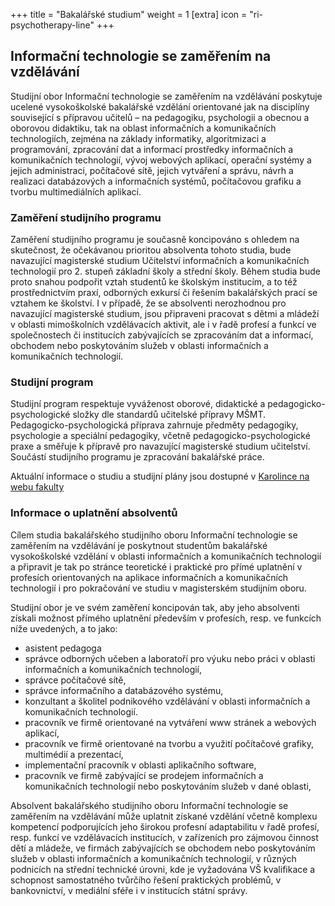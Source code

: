 +++
title = "Bakalářské studium"
weight = 1
[extra]
icon = "ri-psychotherapy-line"
+++

## Informační technologie se zaměřením na vzdělávání

Studijní obor Informační technologie se zaměřením na vzdělávání poskytuje ucelené vysokoškolské bakalářské vzdělání orientované jak na disciplíny související s přípravou učitelů – na pedagogiku, psychologii a obecnou a oborovou didaktiku, tak na oblast informačních a komunikačních technologiích, zejména na základy informatiky, algoritmizaci a programování, zpracování dat a informací prostředky informačních a komunikačních technologií, vývoj webových aplikací, operační systémy a jejich administraci, počítačové sítě, jejich vytváření a správu, návrh a realizaci databázových a informačních systémů, počítačovou grafiku a tvorbu multimediálních aplikací.

### Zaměření studijního programu
Zaměření studijního programu je současně koncipováno s ohledem na skutečnost, že očekávanou prioritou absolventa tohoto studia, bude navazující magisterské studium Učitelství informačních a komunikačních technologií pro 2. stupeň základní školy a střední školy. Během studia bude proto snahou podpořit vztah studentů ke školským institucím, a to též prostřednictvím praxí, odborných exkursí či řešením bakalářských prací se vztahem ke školství. I v případě, že se absolventi nerozhodnou pro navazující magisterské studium, jsou připraveni pracovat s dětmi a mládeží v oblasti mimoškolních vzdělávacích aktivit, ale i v řadě profesí a funkcí ve společnostech či institucích zabývajících se zpracováním dat a informací, obchodem nebo poskytováním služeb v oblasti informačních a komunikačních technologií.

### Studijní program
Studijní program respektuje vyváženost oborové, didaktické a pedagogicko-psychologické složky dle standardů učitelské přípravy MŠMT. Pedagogicko-psychologická příprava zahrnuje předměty pedagogiky, psychologie a speciální pedagogiky, včetně pedagogicko-psychologické praxe a směřuje k přípravě pro navazující magisterské studium učitelství. Součástí studijního programu je zpracování bakalářské práce.

Aktuální informace o studiu a studijní plány jsou dostupné v [Karolince na webu fakulty][karolinka]

### Informace o uplatnění absolventů
Cílem studia bakalářského studijního oboru Informační technologie se zaměřením na vzdělávání je poskytnout studentům bakalářské vysokoškolské vzdělání v oblasti informačních a komunikačních technologií a připravit je tak po stránce teoretické i praktické pro přímé uplatnění v profesích orientovaných na aplikace informačních a komunikačních technologií i pro pokračování ve studiu v magisterském studijním oboru.

Studijní obor je ve svém zaměření koncipován tak, aby jeho absolventi získali možnost přímého uplatnění především v profesích, resp. ve funkcích níže uvedených, a to jako:

 - asistent pedagoga
 - správce odborných učeben a laboratoří pro výuku nebo práci v oblasti informačních a komunikačních technologií,
 - správce počítačové sítě,
 - správce informačního a databázového systému,
 - konzultant a školitel podnikového vzdělávání v oblasti informačních a komunikačních technologií.
 - pracovník ve firmě orientované na vytváření www stránek a webových aplikací,
 - pracovník ve firmě orientované na tvorbu a využití počítačové grafiky, multimédií a prezentací,
 - implementační pracovník v oblasti aplikačního software,
 - pracovník ve firmě zabývající se prodejem informačních a komunikačních technologií nebo poskytováním služeb v dané oblasti,

Absolvent bakalářského studijního oboru Informační technologie se zaměřením na vzdělávání může uplatnit získané vzdělání včetně komplexu kompetencí podporujících jeho širokou profesní adaptabilitu v řadě profesí, resp. funkcí ve vzdělávacích institucích, v zařízeních pro zájmovou činnost dětí a mládeže, ve firmách zabývajících se obchodem nebo poskytováním služeb v oblasti informačních a komunikačních technologií, v různých podnicích na střední technické úrovni, kde je vyžadována VŠ kvalifikace a schopnost samostatného tvůrčího řešení praktických problémů, v bankovnictví, v mediální sféře i v institucích státní správy.

[karolinka]: https://pedf.cuni.cz/PEDF-216.html

[BIT]: https://pedf.cuni.cz/PEDF-2330.html
[OB1IT20]:  https://pedf.cuni.cz/PEDF-2330-version1-b_it_plnyplan_gr.pdf
[OB2IT20MA]: https://pedf.cuni.cz/PEDF-2330-version1-b_it_maior_gr.pdf
[OB2IT20MI]: https://pedf.cuni.cz/PEDF-2330-version1-b_it_minor_gr.pdf

[BITKS]: https://pedf.cuni.cz/PEDF-2316.html
[OKB1IT20]: https://pedf.cuni.cz/PEDF-2316-version1-b_it_plnyplan_ks_gr.pdf